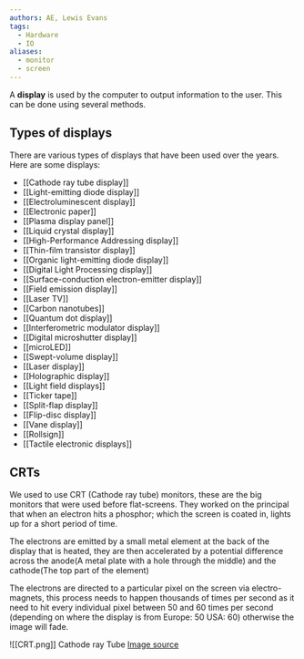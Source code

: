 ```yaml
---
authors: AE, Lewis Evans
tags:
  - Hardware
  - IO
aliases:
  - monitor
  - screen
---
```

A **display** is used by the computer to output information to the user. This can be done using several methods.

## Types of displays
There are various types of displays that have been used over the years. Here are some displays:

- [[Cathode ray tube display]]
- [[Light-emitting diode display]]
- [[Electroluminescent display]]
- [[Electronic paper]]
- [[Plasma display panel]]
- [[Liquid crystal display]]
- [[High-Performance Addressing display]]
- [[Thin-film transistor display]]
- [[Organic light-emitting diode display]]
- [[Digital Light Processing display]]
- [[Surface-conduction electron-emitter display]]
- [[Field emission display]]
- [[Laser TV]]
- [[Carbon nanotubes]]
- [[Quantum dot display]]
- [[Interferometric modulator display]]
- [[Digital microshutter display]]
- [[microLED]]
- [[Swept-volume display]]
- [[Laser display]]
- [[Holographic display]]
- [[Light field displays]]
- [[Ticker tape]]
- [[Split-flap display]]
- [[Flip-disc display]]
- [[Vane display]]
- [[Rollsign]]
- [[Tactile electronic displays]]

## CRTs

We used to use CRT (Cathode ray tube) monitors, these are the big monitors that were used before flat-screens.
They worked on the principal that when an electron hits a phosphor; which the screen is coated in, lights up for a short period of time.

The electrons are emitted by a small metal element at the back of the display that is heated, they are then accelerated by a potential difference across the anode(A metal plate with a hole through the middle) and the cathode(The top part of the element)

The electrons are directed to a particular pixel on the screen via electro-magnets, this process needs to happen thousands of times per second as it need to hit every individual pixel between 50 and 60 times per second (depending on where the display is from Europe: 50 USA: 60) otherwise the image will fade.


![[CRT.png]]
Cathode ray Tube [Image source](https://en.wikipedia.org/wiki/File:Cathode_ray_Tube.PNG)